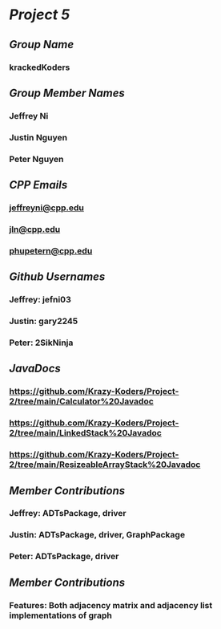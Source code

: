 # *Project 5*
## _Group Name_
### krackedKoders
###
###
###
## _Group Member Names_
### Jeffrey Ni
### Justin Nguyen
### Peter Nguyen
###
###
###
## _CPP Emails_
### jeffreyni@cpp.edu
### jln@cpp.edu
### phupetern@cpp.edu
###
###
###
## _Github Usernames_
### Jeffrey: jefni03
### Justin: gary2245
### Peter: 2SikNinja
###
###
###
## _JavaDocs_
### https://github.com/Krazy-Koders/Project-2/tree/main/Calculator%20Javadoc
### https://github.com/Krazy-Koders/Project-2/tree/main/LinkedStack%20Javadoc
### https://github.com/Krazy-Koders/Project-2/tree/main/ResizeableArrayStack%20Javadoc
###
###
###
## _Member Contributions_
### Jeffrey: ADTsPackage, driver
### Justin: ADTsPackage, driver, GraphPackage
### Peter: ADTsPackage, driver
## _Member Contributions_
### Features: Both adjacency matrix and adjacency list implementations of graph